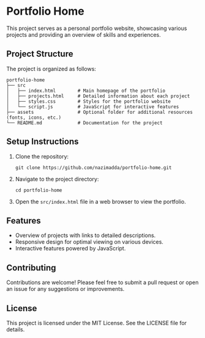 # Portfolio Home

This project serves as a personal portfolio website, showcasing various projects and providing an overview of skills and experiences.

## Project Structure

The project is organized as follows:

```
portfolio-home
├── src
│   ├── index.html        # Main homepage of the portfolio
│   ├── projects.html     # Detailed information about each project
│   ├── styles.css        # Styles for the portfolio website
│   └── script.js         # JavaScript for interactive features
├── assets                # Optional folder for additional resources (fonts, icons, etc.)
└── README.md             # Documentation for the project
```

## Setup Instructions

1. Clone the repository:
   ```
   git clone https://github.com/nazimadda/portfolio-home.git
   ```

2. Navigate to the project directory:
   ```
   cd portfolio-home
   ```

3. Open the `src/index.html` file in a web browser to view the portfolio.

## Features

- Overview of projects with links to detailed descriptions.
- Responsive design for optimal viewing on various devices.
- Interactive features powered by JavaScript.

## Contributing

Contributions are welcome! Please feel free to submit a pull request or open an issue for any suggestions or improvements.

## License

This project is licensed under the MIT License. See the LICENSE file for details.